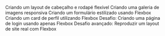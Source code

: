 Criando um layout de cabeçalho e rodapé flexível
Criando uma galeria de imagens responsiva
Criando um formulário estilizado usando Flexbox
Criando um card de perfil utilizando Flexbox
Desafio: Criando uma página de login usando apenas Flexbox
Desafio avançado: Reproduzir um layout de site real com Flexbox 